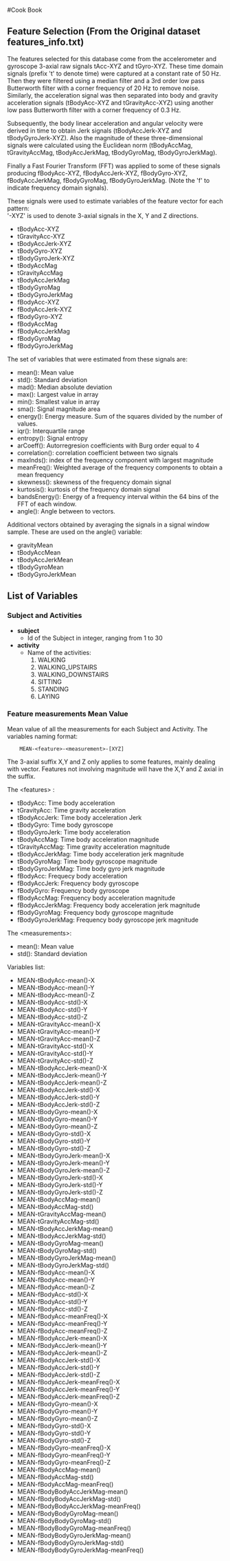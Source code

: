 #Cook Book

## Feature Selection (From the Original dataset features_info.txt)

The features selected for this database come from the accelerometer and gyroscope 3-axial raw signals tAcc-XYZ and tGyro-XYZ. These time domain signals (prefix 't' to denote time) were captured at a constant rate of 50 Hz. Then they were filtered using a median filter and a 3rd order low pass Butterworth filter with a corner frequency of 20 Hz to remove noise. Similarly, the acceleration signal was then separated into body and gravity acceleration signals (tBodyAcc-XYZ and tGravityAcc-XYZ) using another low pass Butterworth filter with a corner frequency of 0.3 Hz. 

Subsequently, the body linear acceleration and angular velocity were derived in time to obtain Jerk signals (tBodyAccJerk-XYZ and tBodyGyroJerk-XYZ). Also the magnitude of these three-dimensional signals were calculated using the Euclidean norm (tBodyAccMag, tGravityAccMag, tBodyAccJerkMag, tBodyGyroMag, tBodyGyroJerkMag). 

Finally a Fast Fourier Transform (FFT) was applied to some of these signals producing fBodyAcc-XYZ, fBodyAccJerk-XYZ, fBodyGyro-XYZ, fBodyAccJerkMag, fBodyGyroMag, fBodyGyroJerkMag. (Note the 'f' to indicate frequency domain signals). 

These signals were used to estimate variables of the feature vector for each pattern:  
'-XYZ' is used to denote 3-axial signals in the X, Y and Z directions.

* tBodyAcc-XYZ
* tGravityAcc-XYZ
* tBodyAccJerk-XYZ
* tBodyGyro-XYZ
* tBodyGyroJerk-XYZ
* tBodyAccMag
* tGravityAccMag
* tBodyAccJerkMag
* tBodyGyroMag
* tBodyGyroJerkMag
* fBodyAcc-XYZ
* fBodyAccJerk-XYZ
* fBodyGyro-XYZ
* fBodyAccMag
* fBodyAccJerkMag
* fBodyGyroMag
* fBodyGyroJerkMag

The set of variables that were estimated from these signals are: 

* mean(): Mean value
* std(): Standard deviation
* mad(): Median absolute deviation 
* max(): Largest value in array
* min(): Smallest value in array
* sma(): Signal magnitude area
* energy(): Energy measure. Sum of the squares divided by the number of values. 
* iqr(): Interquartile range 
* entropy(): Signal entropy
* arCoeff(): Autorregresion coefficients with Burg order equal to 4
* correlation(): correlation coefficient between two signals
* maxInds(): index of the frequency component with largest magnitude
* meanFreq(): Weighted average of the frequency components to obtain a mean frequency
* skewness(): skewness of the frequency domain signal 
* kurtosis(): kurtosis of the frequency domain signal 
* bandsEnergy(): Energy of a frequency interval within the 64 bins of the FFT of each window.
* angle(): Angle between to vectors.

Additional vectors obtained by averaging the signals in a signal window sample. These are used on the angle() variable:

* gravityMean
* tBodyAccMean
* tBodyAccJerkMean
* tBodyGyroMean
* tBodyGyroJerkMean

## List of Variables

### Subject and Activities

* **subject**
    * Id of the Subject in integer, ranging from 1 to 30
* **activity**
    * Name of the activities:
        1. WALKING
        2. WALKING_UPSTAIRS
        3. WALKING_DOWNSTAIRS
        4. SITTING
        5. STANDING
        6. LAYING

   
### Feature measurements Mean Value
Mean value of all the measurements for each Subject and Activity. The variables naming format:

        MEAN-<feature>-<measurement>-[XYZ]

The 3-axial suffix X,Y and Z only applies to some features, mainly dealing with vector. Features not involving magnitude will have the X,Y and Z axial in the suffix.


The \<features\> :
    
* tBodyAcc: Time body acceleration
* tGravityAcc: Time gravity acceleration
* tBodyAccJerk: Time body acceleration Jerk
* tBodyGyro: Time body gyroscope
* tBodyGyroJerk: Time body acceleration 
* tBodyAccMag: Time body acceleration magnitude
* tGravityAccMag: Time gravity acceleration magnitude
* tBodyAccJerkMag: Time body acceleration jerk magnitude
* tBodyGyroMag: Time body gyroscope magnitude
* tBodyGyroJerkMag: Time body gyro jerk magnitude
* fBodyAcc: Frequecy body acceleration
* fBodyAccJerk: Frequency body gyroscope
* fBodyGyro: Frequency body gyroscope
* fBodyAccMag: Frequency body acceleration magnitude
* fBodyAccJerkMag: Frequency body acceleration jerk magnitude
* fBodyGyroMag: Frequency body gyroscope magnitude
* fBodyGyroJerkMag: Frequency body gyroscope jerk magnitude
    
The \<measurements\>:

* mean(): Mean value
* std(): Standard deviation      
    
    
Variables list:

* MEAN-tBodyAcc-mean()-X
* MEAN-tBodyAcc-mean()-Y
* MEAN-tBodyAcc-mean()-Z
* MEAN-tBodyAcc-std()-X
* MEAN-tBodyAcc-std()-Y
* MEAN-tBodyAcc-std()-Z
* MEAN-tGravityAcc-mean()-X
* MEAN-tGravityAcc-mean()-Y
* MEAN-tGravityAcc-mean()-Z
* MEAN-tGravityAcc-std()-X
* MEAN-tGravityAcc-std()-Y
* MEAN-tGravityAcc-std()-Z
* MEAN-tBodyAccJerk-mean()-X
* MEAN-tBodyAccJerk-mean()-Y
* MEAN-tBodyAccJerk-mean()-Z
* MEAN-tBodyAccJerk-std()-X
* MEAN-tBodyAccJerk-std()-Y
* MEAN-tBodyAccJerk-std()-Z
* MEAN-tBodyGyro-mean()-X
* MEAN-tBodyGyro-mean()-Y
* MEAN-tBodyGyro-mean()-Z
* MEAN-tBodyGyro-std()-X
* MEAN-tBodyGyro-std()-Y
* MEAN-tBodyGyro-std()-Z
* MEAN-tBodyGyroJerk-mean()-X
* MEAN-tBodyGyroJerk-mean()-Y
* MEAN-tBodyGyroJerk-mean()-Z
* MEAN-tBodyGyroJerk-std()-X
* MEAN-tBodyGyroJerk-std()-Y
* MEAN-tBodyGyroJerk-std()-Z
* MEAN-tBodyAccMag-mean()
* MEAN-tBodyAccMag-std()
* MEAN-tGravityAccMag-mean()
* MEAN-tGravityAccMag-std()
* MEAN-tBodyAccJerkMag-mean()
* MEAN-tBodyAccJerkMag-std()
* MEAN-tBodyGyroMag-mean()
* MEAN-tBodyGyroMag-std()
* MEAN-tBodyGyroJerkMag-mean()
* MEAN-tBodyGyroJerkMag-std()
* MEAN-fBodyAcc-mean()-X
* MEAN-fBodyAcc-mean()-Y
* MEAN-fBodyAcc-mean()-Z
* MEAN-fBodyAcc-std()-X
* MEAN-fBodyAcc-std()-Y
* MEAN-fBodyAcc-std()-Z
* MEAN-fBodyAcc-meanFreq()-X
* MEAN-fBodyAcc-meanFreq()-Y
* MEAN-fBodyAcc-meanFreq()-Z
* MEAN-fBodyAccJerk-mean()-X
* MEAN-fBodyAccJerk-mean()-Y
* MEAN-fBodyAccJerk-mean()-Z
* MEAN-fBodyAccJerk-std()-X
* MEAN-fBodyAccJerk-std()-Y
* MEAN-fBodyAccJerk-std()-Z
* MEAN-fBodyAccJerk-meanFreq()-X
* MEAN-fBodyAccJerk-meanFreq()-Y
* MEAN-fBodyAccJerk-meanFreq()-Z
* MEAN-fBodyGyro-mean()-X
* MEAN-fBodyGyro-mean()-Y
* MEAN-fBodyGyro-mean()-Z
* MEAN-fBodyGyro-std()-X
* MEAN-fBodyGyro-std()-Y
* MEAN-fBodyGyro-std()-Z
* MEAN-fBodyGyro-meanFreq()-X
* MEAN-fBodyGyro-meanFreq()-Y
* MEAN-fBodyGyro-meanFreq()-Z
* MEAN-fBodyAccMag-mean()
* MEAN-fBodyAccMag-std()
* MEAN-fBodyAccMag-meanFreq()
* MEAN-fBodyBodyAccJerkMag-mean()
* MEAN-fBodyBodyAccJerkMag-std()
* MEAN-fBodyBodyAccJerkMag-meanFreq()
* MEAN-fBodyBodyGyroMag-mean()
* MEAN-fBodyBodyGyroMag-std()
* MEAN-fBodyBodyGyroMag-meanFreq()
* MEAN-fBodyBodyGyroJerkMag-mean()
* MEAN-fBodyBodyGyroJerkMag-std()
* MEAN-fBodyBodyGyroJerkMag-meanFreq()


